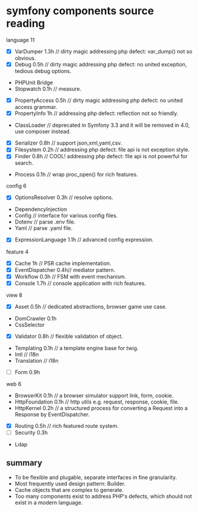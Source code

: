 # symfony components source reading

language 11
- [x] VarDumper 1.3h // dirty magic addressing php defect: var_dump() not so obvious.
- [x] Debug 0.5h // dirty magic addressing php defect: no united exception, tedious debug options.
- PHPUnit Bridge
- Stopwatch 0.1h // measure.
- [x] PropertyAccess 0.5h // dirty magic addressing php defect: no united access grammar.
- [x] PropertyInfo 1h // addressing php defect: reflection not so friendly.
- ClassLoader // deprecated in Symfony 3.3 and it will be removed in 4.0, use composer instead.
- [x] Serializer 0.8h // support json,xml,yaml,csv.
- [x] Filesystem 0.2h // addressing php defect: file api is not exception style.
- [x] Finder 0.8h // COOL! addressing php defect: file api is not powerful for search.
- Process 0.1h // wrap proc_open() for rich features.

config 6
- [x] OptionsResolver 0.3h // resolve options.
- DependencyInjection
- Config // interface for various config files.
- Dotenv // parse .env file.
- Yaml // parse .yaml file.
- [x] ExpressionLanguage 1.1h // advanced config expression.

feature 4
- [x] Cache 1h // PSR cache implementation.
- [x] EventDispatcher 0.4h// mediator pattern.
- [x] Workflow 0.3h // FSM with event mechanism.
- [x] Console 1.7h // console application with rich features.

view 8
- [x] Asset 0.5h // dedicated abstractions, browser game use case.
- DomCrawler 0.1h
- CssSelector
- [x] Validator 0.8h // flexible validation of object.
- Templating 0.1h // a template engine base for twig.
- Intl // i18n
- Translation // i18n
- [ ] Form 0.9h

web 6
- BrowserKit 0.1h // a browser simulator support link, form, cookie.
- HttpFoundation 0.1h // http utils e.g. request, response, cookie, file.
- HttpKernel 0.2h // a structured process for converting a Request into a Response by EventDispatcher.
- [x] Routing 0.5h // rich featured route system.
- [ ] Security 0.3h
- Ldap

## summary

- To be flexible and plugable, separate interfaces in fine granularity.
- Most frequently used design pattern: Builder.
- Cache objects that are complex to generate.
- Too many components exist to address PHP's defects, which should not exist in a modern language.